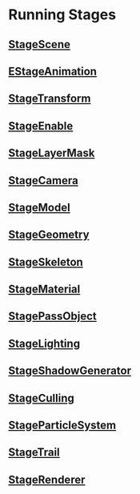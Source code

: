# Running Stages

## [StageScene](../../../crates/pi_scene_context/src/scene/mod.rs)
## [EStageAnimation](../../../crates/pi_scene_shell/src/animation/mod.rs)
## [StageTransform](../../../crates/pi_scene_context/src/transforms/prelude.rs)
## [StageEnable](../../../crates/pi_scene_context/src/flags/mod.rs)
## [StageLayerMask](../../../crates/pi_scene_context/src/layer_mask/mod.rs)
## [StageCamera](../../../crates/pi_scene_context/src/cameras/prelude.rs)
## [StageModel](../../../crates/pi_scene_context/src/meshes/model.rs)
## [StageGeometry](../../../crates/pi_scene_context/src/geometry/geometry.rs)
## [StageSkeleton](../../../crates/pi_scene_context/src/skeleton/skeleton.rs.rs)
## [StageMaterial](../../../crates/pi_scene_context/src/materials/prelude.rs)
## [StagePassObject](../../../crates/pi_scene_context/src/pass/mod.rs)
## [StageLighting](../../../crates/pi_scene_context/src/light/base.rs)
## [StageShadowGenerator](../../../crates/pi_scene_context/src/shadow/base.rs)
## [StageCulling](../../../crates/pi_scene_context/src/cullings/mod.rs)
## [StageParticleSystem](../../../crates/particle_system/src/base.rs)
## [StageTrail](../../../crates/trail/src/lib.rs)
## [StageRenderer](../../../crates/pi_scene_context/src/renderers/base.rs)